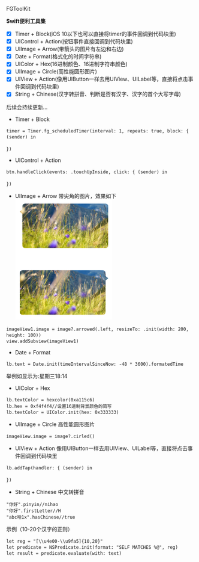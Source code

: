 FGToolKit

**Swift便利工具集**

- [x] Timer + Block(iOS 10以下也可以直接将timer的事件回调到代码块里)
- [x] UIControl + Action(按钮事件直接回调到代码块里)
- [x] UIImage + Arrow(带箭头的图片有左边和右边)
- [x] Date + Format(格式化的时间字符串)
- [x] UIColor + Hex(16进制颜色、16进制字符串颜色)
- [x] UIImage + Circle(高性能圆形图片)
- [x] UIView + Action(像用UIButton一样去用UIView、UILabel等，直接将点击事件回调到代码块里)
- [x] String + Chinese(汉字转拼音、判断是否有汉字、汉字的首个大写字母)

后续会持续更新...

- Timer + Block
```
timer = Timer.fg_scheduledTimer(interval: 1, repeats: true, block: { (sender) in

})
```
- UIControl + Action
```
btn.handleClick(events: .touchUpInside, click: { (sender) in

})
```
- UIImage + Arrow 带尖角的图片，效果如下
![](/imgs/arrow.png)
```
imageView1.image = image?.arrowed(.left, resizeTo: .init(width: 200, height: 100))
view.addSubview(imageView1)
```
- Date + Format
```
lb.text = Date.init(timeIntervalSinceNow: -48 * 3600).formatedTime
```
举例如显示为:星期三18:14

- UIColor + Hex
```
lb.textColor = hexcolor(0xa115c6)
lb.hex = 0xf4f4f4//设置16进制背景颜色的简写
lb.textColor = UIColor.init(hex: 0x333333)
```
- UIImage + Circle 高性能圆形图片
```
imageView.image = image?.cirled()
```
- UIView + Action 像用UIButton一样去用UIView、UILabel等，直接将点击事件回调到代码块里
```
lb.addTap(handler: { (sender) in

})
```
- String + Chinese 中文转拼音
```
"你好".pinyin//nihao
"你好".firstLetter//H
"abc哈1x".hasChinese//true
```
示例（10-20个汉字的正则）
```
let reg = "[\\u4e00-\\u9fa5]{10,20}"
let predicate = NSPredicate.init(format: "SELF MATCHES %@", reg)
let result = predicate.evaluate(with: text)
```
